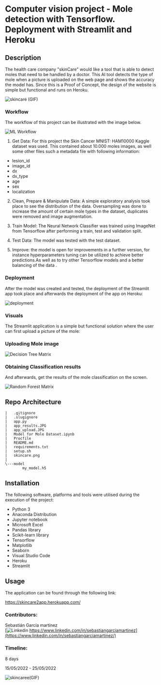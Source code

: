 # Computer vision project - Mole detection with Tensorflow. Deployment with Streamlit and Heroku

## Description

The health care company "skinCare" would like a tool that is able to detect moles that need to be handled by a doctor. 
This AI tool detects the type of mole when a picture is uploaded on the web page and shows the accuracy the model has.
Since this is a Proof of Concept, the design of the website is simple but functional and runs on Heroku.


![skincare (GIF)](https://media.giphy.com/media/MCRrrB2WeQcYxn55MC/giphy.gif)

### Workflow 

The workflow of this project can be illustrated with the image below.

![ML Workflow](https://hazaq.me/assets/images/ml-workflow.jpeg)

1. Get Data: For this project the Skin Cancer MNIST: HAM10000 Kaggle dataset was used. This contained about 10.000 moles images, as well some other files such a metadata file with following information:
   
- lesion_id
- image_id
- dx
- dx_type
- age
- sex
- localization

2. Clean, Prepare & Manipulate Data: A simple exploratory analysis took place to see the distribution of the data. Oversampling was done to increase the amount of certain mole types in the dataset, duplicates were removed and image augmentation.

3. Train Model: The Neural Network Classifier was trained using ImageNet from Tensorflow after performing a train, test and validation split.

4. Test Data: The model was tested with the test dataset.

5. Improve: the model is open for improvements in a further version, for instance hyperparameters tuning can be utilized to achieve better predictions.As well as to try other Tensorflow models and a better balancing of the data  . 


### Deployment

After the model was created and tested, the deployment of the Streamlit app took place and afterwards the deployment of the app on Heroku:


![deployment](https://miro.medium.com/max/1400/1*sPyUqSFLEXGYrezcq5LgTg.png)

### Visuals

The Streamlit application is a simple but functional solution where the user can first upload a picture of the mole:


### Uploading Mole image

![Decision Tree Matrix](https://github.com/bakiguher/arcelor_mittal/blob/sebastian/data/decision%20tree%20matrix.JPG)



###  Obtaining Classification results

And afterwards, get the results of the mole classification on the screen.

![Random Forest Matrix](https://github.com/bakiguher/arcelor_mittal/blob/sebastian/data/rf%20matrix.JPG)

## Repo Architecture

```
|   .gitignore
|   .slugignore
|   app.py
|   app_results.JPG
|   app_upload.JPG
|   Model for Mole Dataset.ipynb
|   Procfile
|   README.md
|   requirements.txt
|   setup.sh
|   skincare.png
|
\---model
        my_model.h5  
```

## Installation

The following software, platforms and tools were utilised during the execution of the project:

* Python 3
* Anaconda Distribution
* Jupyter notebook
* Microsoft Excel
* Pandas library
* Scikit-learn library
* Tensorflow
* Matplotlib
* Seaborn
* Visual Studio Code
* Heroku
* Streamlit


## Usage

The application can be found through the following link:

https://skincare2app.herokuapp.com/

### Contributors:

Sebastián García martínez\
[![Linkedin](https://i.stack.imgur.com/gVE0j.png) https://www.linkedin.com/in/sebastiangarciamartinez](https://www.linkedin.com/in/sebastiangarciamartinez/)
&nbsp;



### Timeline:

8 days

15/05/2022 - 25/05/2022


![skincaree(GIF)](https://media.giphy.com/media/F1h0YEIl8fbLGuw6ny/giphy.gif)

